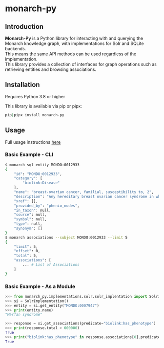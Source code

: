 # monarch-py

## Introduction  

**Monarch-Py** is a Python library for interacting with and querying the  
Monarch knowledge graph, with implementations for Solr and SQLite backends.  
This means the same API methods can be used regardless of the implementation.  
This library provides a collection of interfaces for graph operations such as retrieving entities and browsing associations. 

## Installation

Requires Python 3.8 or higher

This library is available via pip or pipx:
```bash
pip|pipx install monarch-py 
```
## Usage

Full usage instructions [here](./Usage/index.md)
### Basic Example - CLI

```bash
$ monarch sql entity MONDO:0012933
{
    "id": "MONDO:0012933",
    "category": [
        "biolink:Disease"
    ],
    "name": "breast-ovarian cancer, familial, susceptibility to, 2",
    "description": "Any hereditary breast ovarian cancer syndrome in which the cause of the disease is a mutation in the BRCA2 gene.",
    "xref": [],
    "provided_by": "phenio_nodes",
    "in_taxon": null,
    "source": null,
    "symbol": null,
    "type": null,
    "synonym": []
}
$ monarch associations --subject MONDO:0012933 --limit 5
{
    "limit": 5,
    "offset": 0,
    "total": 5,
    "associations": [
        ... # List of Associations
    ]
}
```

### Basic Example - As a Module

```python
>>> from monarch_py.implementations.solr.solr_implentation import SolrImplementation
>>> si = SolrImplementation()
>>> entity = si.get_entity("MONDO:0007947")
>>> print(entity.name)
"Marfan syndrome"

>>> response = si.get_associations(predicate="biolink:has_phenotype")
>>> print(response.total > 600000)
True
>>> print("biolink:has_phenotype" in response.associations[0].predicate)
True
```
